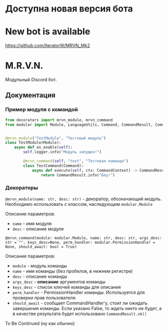 # Доступна новая версия бота
# New bot is available
https://github.com/IteratorW/MRVN_Mk2

# M.R.V.N.
Модульный Discord бот.
## Документация
### Пример модуля с командой
```python
from decorators import mrvn_module, mrvn_command
from modular import Module, LanguageUtils, Command, CommandResult, CommandContext


@mrvn_module("TestModule", "Тестовый модуль")
class TestModule(Module):
    async def on_enable(self):
        self.logger.info("Модуль запущен!")

        @mrvn_command(self, "test", "Тестовая команда")
        class TestCommand(Command):
            async def execute(self, ctx: CommandContext) -> CommandResult:
                return CommandResult.info("Беу!")

```
### Декораторы
`@mrvn_module(name: str, desc: str)` - декоратор, обозначающий модуль. Необходимо использовать с классом, наследующим `modular.Module`

Описание параметров:
* `name` - имя модуля
* `desc` - описание модуля

`@mrvn_command(module: modular.Module, name: str, desc: str, args_desc: str = "", keys_desc=None,
                 perm_handler: modular.PermissionHandler = None, should_await: bool = True)`
                 
 Описание параметров:
 * `module` - модуль команды
 * `name` - имя команды (без пробелов, в нижнем регистре)
 * `desc` - описание команды
 * `args_desc` - **описание** аргументов команды
 * `keys_desc` - список ключей команды для описания
 * `perm_handler` - PermissionHandler команды. Используется для проверки прав пользователя.
 * `should_await` - сообщает CommandHandler'у, стоит ли ожидать завершения команды. Если указано False, то ждать никто не будет, а в качестве результата будет использовано `CommandResult.ok()`

To Be Continued (ну как обычно)
